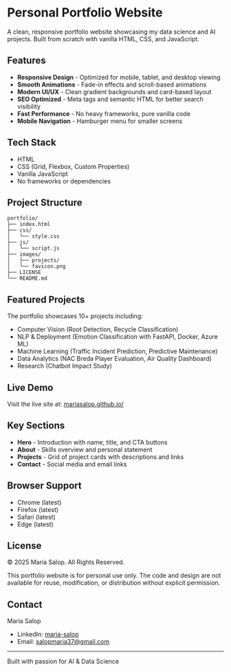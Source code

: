 # Personal Portfolio Website

A clean, responsive portfolio website showcasing my data science and AI projects. Built from scratch with vanilla HTML, CSS, and JavaScript.

## Features

- **Responsive Design** - Optimized for mobile, tablet, and desktop viewing
- **Smooth Animations** - Fade-in effects and scroll-based animations
- **Modern UI/UX** - Clean gradient backgrounds and card-based layout
- **SEO Optimized** - Meta tags and semantic HTML for better search visibility
- **Fast Performance** - No heavy frameworks, pure vanilla code
- **Mobile Navigation** - Hamburger menu for smaller screens

## Tech Stack

- HTML
- CSS (Grid, Flexbox, Custom Properties)
- Vanilla JavaScript
- No frameworks or dependencies

## Project Structure

```
portfolio/
├── index.html
├── css/
│   └── style.css
├── js/
│   └── script.js
├── images/
│   ├── projects/
│   └── favicon.png
├── LICENSE
└── README.md
```

## Featured Projects

The portfolio showcases 10+ projects including:
- Computer Vision (Root Detection, Recycle Classification)
- NLP & Deployment (Emotion Classification with FastAPI, Docker, Azure ML)
- Machine Learning (Traffic Incident Prediction, Predictive Maintenance)
- Data Analytics (NAC Breda Player Evaluation, Air Quality Dashboard)
- Research (Chatbot Impact Study)

## Live Demo

Visit the live site at: [mariasalop.github.io/](https://mariasalop.github.io/MariaSalop.github.io/)

## Key Sections

- **Hero** - Introduction with name, title, and CTA buttons
- **About** - Skills overview and personal statement
- **Projects** - Grid of project cards with descriptions and links
- **Contact** - Social media and email links

## Browser Support

- Chrome (latest)
- Firefox (latest)
- Safari (latest)
- Edge (latest)

## License

© 2025 Maria Salop. All Rights Reserved.

This portfolio website is for personal use only. The code and design are not available for reuse, modification, or distribution without explicit permission.

## Contact

Maria Salop
- LinkedIn: [maria-salop](https://www.linkedin.com/in/maria-salop-03a20a22a/)
- Email: salopmaria37@gmail.com

---

Built with passion for AI & Data Science
